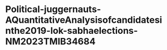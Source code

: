 # Political-juggernauts-AQuantitativeAnalysisofcandidatesinthe2019-lok-sabhaelections-NM2023TMIB34684